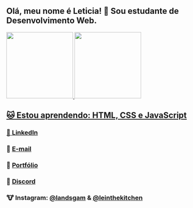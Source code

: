## Olá, meu nome é Leticia! 🐰 Sou estudante de Desenvolvimento Web.

<div>
  <a href="https://github.com/lichtle">
  <img height="175em"  src="https://github-readme-stats.vercel.app/api?username=lichtle&show_icons=true&theme=material-palenight&include_all_commits=true&count_private=true"/>
   <img  height ="175em" src="https://github-readme-stats.vercel.app/api/top-langs/?username=lichtle&&langs_count=7&theme=material-palenight"/>
  </div>
  
  <h2>🐱 Estou aprendendo: HTML, CSS e JavaScript</h2>
  <h3>🐨 <a href="https://www.linkedin.com/in/leticianegreiros/" target="_blank">LinkedIn</a></h3>
  <h3>🐘 <a href="mailto:leticia.negreiros@outlook.com">E-mail</a></h3>
  <h3>🐑 <a href="https://lichtle.github.io/" target="_blank">Portfólio</a></h3>
  <h3>🐯 <a href="https://discordapp.com/users/736759479764254731" target="_blank">Discord</a></h3>
  <h3>🐮 Instagram: <a href="https://instagram.com/landsgam" target="_blank">@landsgam</a> & <a href="https://instagram.com/leinthekitchen" target="_blank">@leinthekitchen</a></h3>

  <!--
**lichtle/lichtle** is a ✨ _special_ ✨ repository because its `README.md` (this file) appears on your GitHub profile.

Here are some ideas to get you started:

- 🔭 I’m currently working on ...
- 🌱 I’m currently learning ...
- 👯 I’m looking to collaborate on ...
- 🤔 I’m looking for help with ...
- 💬 Ask me about ...
- 📫 How to reach me: ...
- 😄 Pronouns: ...
- ⚡ Fun fact: ...
-->
